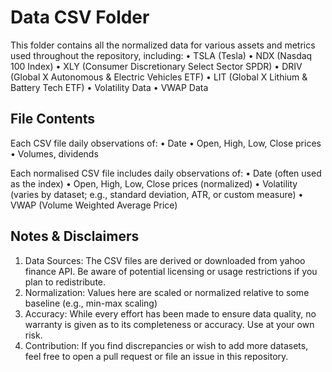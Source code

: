 # Data CSV Folder #

This folder contains all the normalized data for various assets and metrics used throughout the repository, including:
	•	TSLA (Tesla)
	•	NDX (Nasdaq 100 Index)
	•	XLY (Consumer Discretionary Select Sector SPDR)
	•	DRIV (Global X Autonomous & Electric Vehicles ETF)
	•	LIT (Global X Lithium & Battery Tech ETF)
	•	Volatility Data
	•	VWAP Data

## File Contents ##

Each CSV file daily observations of:
	•	Date
	•	Open, High, Low, Close prices
  • Volumes, dividends
 
Each normalised CSV file includes daily observations of:
	•	Date (often used as the index)
	•	Open, High, Low, Close prices (normalized)
	•	Volatility (varies by dataset; e.g., standard deviation, ATR, or custom measure)
	•	VWAP (Volume Weighted Average Price)
 
## Notes & Disclaimers ##
1.	Data Sources: The CSV files are derived or downloaded from yahoo finance API. Be aware of potential licensing or usage restrictions if you plan to redistribute.
2.	Normalization: Values here are scaled or normalized relative to some baseline (e.g., min-max scaling)
3.	Accuracy: While every effort has been made to ensure data quality, no warranty is given as to its completeness or accuracy. Use at your own risk.
4.	Contribution: If you find discrepancies or wish to add more datasets, feel free to open a pull request or file an issue in this repository.
